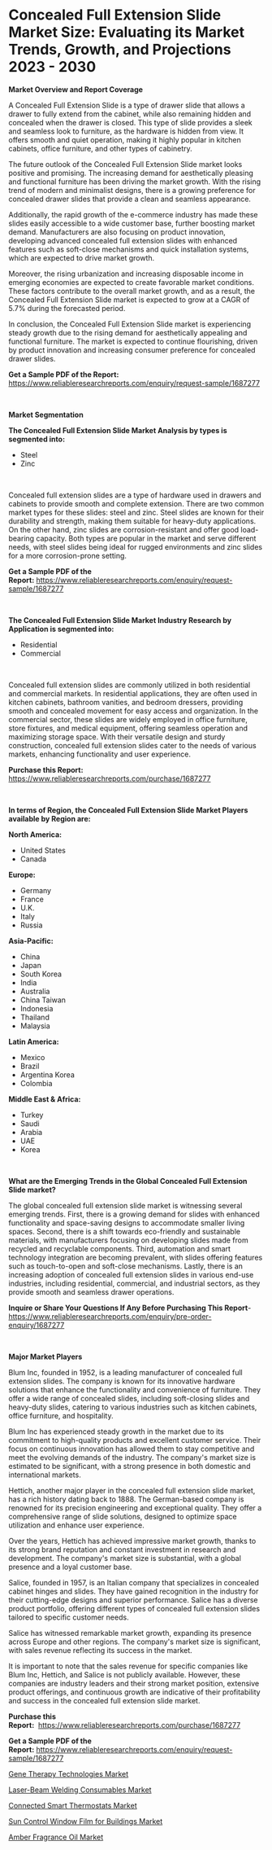 <p><h1>Concealed Full Extension Slide Market Size: Evaluating its Market Trends, Growth, and Projections 2023 - 2030</h1></p><p><strong>Market Overview and Report Coverage</strong></p>
<p><p>A Concealed Full Extension Slide is a type of drawer slide that allows a drawer to fully extend from the cabinet, while also remaining hidden and concealed when the drawer is closed. This type of slide provides a sleek and seamless look to furniture, as the hardware is hidden from view. It offers smooth and quiet operation, making it highly popular in kitchen cabinets, office furniture, and other types of cabinetry.</p><p>The future outlook of the Concealed Full Extension Slide market looks positive and promising. The increasing demand for aesthetically pleasing and functional furniture has been driving the market growth. With the rising trend of modern and minimalist designs, there is a growing preference for concealed drawer slides that provide a clean and seamless appearance.</p><p>Additionally, the rapid growth of the e-commerce industry has made these slides easily accessible to a wide customer base, further boosting market demand. Manufacturers are also focusing on product innovation, developing advanced concealed full extension slides with enhanced features such as soft-close mechanisms and quick installation systems, which are expected to drive market growth.</p><p>Moreover, the rising urbanization and increasing disposable income in emerging economies are expected to create favorable market conditions. These factors contribute to the overall market growth, and as a result, the Concealed Full Extension Slide market is expected to grow at a CAGR of 5.7% during the forecasted period.</p><p>In conclusion, the Concealed Full Extension Slide market is experiencing steady growth due to the rising demand for aesthetically appealing and functional furniture. The market is expected to continue flourishing, driven by product innovation and increasing consumer preference for concealed drawer slides.</p></p>
<p><strong>Get a Sample PDF of the Report:</strong> <a href="https://www.reliableresearchreports.com/enquiry/request-sample/1687277">https://www.reliableresearchreports.com/enquiry/request-sample/1687277</a></p>
<p>&nbsp;</p>
<p><strong>Market Segmentation</strong></p>
<p><strong>The Concealed Full Extension Slide Market Analysis by types is segmented into:</strong></p>
<p><ul><li>Steel</li><li>Zinc</li></ul></p>
<p>&nbsp;</p>
<p><p>Concealed full extension slides are a type of hardware used in drawers and cabinets to provide smooth and complete extension. There are two common market types for these slides: steel and zinc. Steel slides are known for their durability and strength, making them suitable for heavy-duty applications. On the other hand, zinc slides are corrosion-resistant and offer good load-bearing capacity. Both types are popular in the market and serve different needs, with steel slides being ideal for rugged environments and zinc slides for a more corrosion-prone setting.</p></p>
<p><strong>Get a Sample PDF of the Report:</strong>&nbsp;<a href="https://www.reliableresearchreports.com/enquiry/request-sample/1687277">https://www.reliableresearchreports.com/enquiry/request-sample/1687277</a></p>
<p>&nbsp;</p>
<p><strong>The Concealed Full Extension Slide Market Industry Research by Application is segmented into:</strong></p>
<p><ul><li>Residential</li><li>Commercial</li></ul></p>
<p>&nbsp;</p>
<p><p>Concealed full extension slides are commonly utilized in both residential and commercial markets. In residential applications, they are often used in kitchen cabinets, bathroom vanities, and bedroom dressers, providing smooth and concealed movement for easy access and organization. In the commercial sector, these slides are widely employed in office furniture, store fixtures, and medical equipment, offering seamless operation and maximizing storage space. With their versatile design and sturdy construction, concealed full extension slides cater to the needs of various markets, enhancing functionality and user experience.</p></p>
<p><strong>Purchase this Report:</strong>&nbsp; <a href="https://www.reliableresearchreports.com/purchase/1687277">https://www.reliableresearchreports.com/purchase/1687277</a></p>
<p>&nbsp;</p>
<p><strong>In terms of Region, the Concealed Full Extension Slide Market Players available by Region are:</strong></p>
<p>
    <p> <strong> North America: </strong>
        <ul>
            <li>United States</li>
            <li>Canada</li>
        </ul>
        </p> 
    <p> <strong> Europe: </strong>
        <ul>
            <li>Germany</li>
            <li>France</li>
            <li>U.K.</li>
            <li>Italy</li>
            <li>Russia</li>
        </ul>
        </p> 
    <p> <strong> Asia-Pacific: </strong>
        <ul>
            <li>China</li>
            <li>Japan</li>
            <li>South Korea</li>
            <li>India</li>
            <li>Australia</li>
            <li>China Taiwan</li>
            <li>Indonesia</li>
            <li>Thailand</li>
            <li>Malaysia</li>
        </ul>
        </p> 
    <p> <strong> Latin America: </strong>
        <ul>
            <li>Mexico</li>
            <li>Brazil</li>
            <li>Argentina Korea</li>
            <li>Colombia</li>
        </ul>
        </p> 
    <p> <strong> Middle East & Africa: </strong>
        <ul>
            <li>Turkey</li>
            <li>Saudi</li>
            <li>Arabia</li>
            <li>UAE</li>
            <li>Korea</li>
        </ul>
    </p>
    </p>
<p>&nbsp;</p>
<p><strong>What are the Emerging Trends in the Global Concealed Full Extension Slide market?</strong></p>
<p><p>The global concealed full extension slide market is witnessing several emerging trends. First, there is a growing demand for slides with enhanced functionality and space-saving designs to accommodate smaller living spaces. Second, there is a shift towards eco-friendly and sustainable materials, with manufacturers focusing on developing slides made from recycled and recyclable components. Third, automation and smart technology integration are becoming prevalent, with slides offering features such as touch-to-open and soft-close mechanisms. Lastly, there is an increasing adoption of concealed full extension slides in various end-use industries, including residential, commercial, and industrial sectors, as they provide smooth and seamless drawer operations.</p></p>
<p><strong>Inquire or Share Your Questions If Any Before Purchasing This Report</strong>- <a href="https://www.reliableresearchreports.com/enquiry/pre-order-enquiry/1687277">https://www.reliableresearchreports.com/enquiry/pre-order-enquiry/1687277</a></p>
<p>&nbsp;</p>
<p><strong>Major Market Players</strong></p>
<p><p>Blum Inc, founded in 1952, is a leading manufacturer of concealed full extension slides. The company is known for its innovative hardware solutions that enhance the functionality and convenience of furniture. They offer a wide range of concealed slides, including soft-closing slides and heavy-duty slides, catering to various industries such as kitchen cabinets, office furniture, and hospitality.</p><p>Blum Inc has experienced steady growth in the market due to its commitment to high-quality products and excellent customer service. Their focus on continuous innovation has allowed them to stay competitive and meet the evolving demands of the industry. The company's market size is estimated to be significant, with a strong presence in both domestic and international markets.</p><p>Hettich, another major player in the concealed full extension slide market, has a rich history dating back to 1888. The German-based company is renowned for its precision engineering and exceptional quality. They offer a comprehensive range of slide solutions, designed to optimize space utilization and enhance user experience.</p><p>Over the years, Hettich has achieved impressive market growth, thanks to its strong brand reputation and constant investment in research and development. The company's market size is substantial, with a global presence and a loyal customer base.</p><p>Salice, founded in 1957, is an Italian company that specializes in concealed cabinet hinges and slides. They have gained recognition in the industry for their cutting-edge designs and superior performance. Salice has a diverse product portfolio, offering different types of concealed full extension slides tailored to specific customer needs.</p><p>Salice has witnessed remarkable market growth, expanding its presence across Europe and other regions. The company's market size is significant, with sales revenue reflecting its success in the market.</p><p>It is important to note that the sales revenue for specific companies like Blum Inc, Hettich, and Salice is not publicly available. However, these companies are industry leaders and their strong market position, extensive product offerings, and continuous growth are indicative of their profitability and success in the concealed full extension slide market.</p></p>
<p><strong>Purchase this Report:</strong>&nbsp;&nbsp;<a href="https://www.reliableresearchreports.com/purchase/1687277">https://www.reliableresearchreports.com/purchase/1687277</a></p>
<p></p>
<p><strong>Get a Sample PDF of the Report:</strong>&nbsp;<a href="https://www.reliableresearchreports.com/enquiry/request-sample/1687277">https://www.reliableresearchreports.com/enquiry/request-sample/1687277</a></p>
<p><p><a href="https://github.com/RichRobinson5/Market-Research-Report-List-2/blob/main/gene-therapy-technologies-market.md">Gene Therapy Technologies Market</a></p><p><a href="https://medium.com/@jackytorphy/laser-beam-welding-consumables-market-the-key-to-successful-business-strategy-forecast-till-2030-044815422c4c">Laser-Beam Welding Consumables Market</a></p><p><a href="https://medium.com/@ashlybednar2023/connected-smart-thermostats-market-comprehensive-assessment-by-type-application-and-geography-94651a9549dc">Connected Smart Thermostats Market</a></p><p><a href="https://www.linkedin.com/pulse/sun-control-window-film-buildings-market-challenges-opportunities/">Sun Control Window Film for Buildings Market</a></p><p><a href="https://github.com/JameTravis/Market-Research-Report-List-2/blob/main/amber-fragrance-oil-market.md">Amber Fragrance Oil Market</a></p></p>